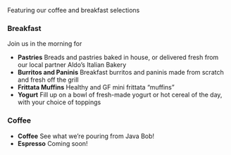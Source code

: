 Featuring our coffee and breakfast selections

### Breakfast

Join us in the morning for 

- **Pastries** Breads and pastries baked in house, or delivered fresh from our local partner Aldo’s Italian Bakery
- **Burritos and Paninis** Breakfast burritos and paninis made from scratch and fresh off the grill
- **Frittata Muffins** Healthy and GF mini frittata “muffins” 
- **Yogurt** Fill up on a bowl of fresh-made yogurt or hot cereal of the day, with your choice of toppings

### Coffee

- **Coffee** See what we’re pouring from Java Bob!
- **Espresso** Coming soon!
